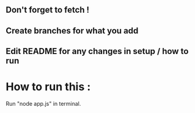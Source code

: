 ## Don't forget to fetch ! 
## Create branches for what you add
## Edit README for any changes in setup / how to run

# How to run this : 
Run "node app.js" in terminal.